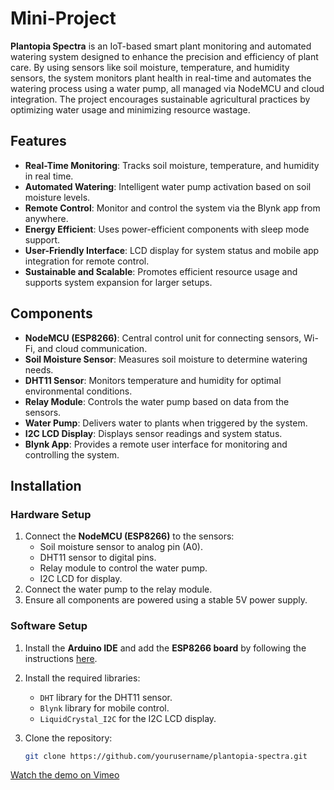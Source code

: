 # Mini-Project

**Plantopia Spectra** is an IoT-based smart plant monitoring and automated watering system designed to enhance the precision and efficiency of plant care. By using sensors like soil moisture, temperature, and humidity sensors, the system monitors plant health in real-time and automates the watering process using a water pump, all managed via NodeMCU and cloud integration. The project encourages sustainable agricultural practices by optimizing water usage and minimizing resource wastage.

## Features
- **Real-Time Monitoring**: Tracks soil moisture, temperature, and humidity in real time.
- **Automated Watering**: Intelligent water pump activation based on soil moisture levels.
- **Remote Control**: Monitor and control the system via the Blynk app from anywhere.
- **Energy Efficient**: Uses power-efficient components with sleep mode support.
- **User-Friendly Interface**: LCD display for system status and mobile app integration for remote control.
- **Sustainable and Scalable**: Promotes efficient resource usage and supports system expansion for larger setups.

## Components
- **NodeMCU (ESP8266)**: Central control unit for connecting sensors, Wi-Fi, and cloud communication.
- **Soil Moisture Sensor**: Measures soil moisture to determine watering needs.
- **DHT11 Sensor**: Monitors temperature and humidity for optimal environmental conditions.
- **Relay Module**: Controls the water pump based on data from the sensors.
- **Water Pump**: Delivers water to plants when triggered by the system.
- **I2C LCD Display**: Displays sensor readings and system status.
- **Blynk App**: Provides a remote user interface for monitoring and controlling the system.

## Installation

### Hardware Setup
1. Connect the **NodeMCU (ESP8266)** to the sensors:
   - Soil moisture sensor to analog pin (A0).
   - DHT11 sensor to digital pins.
   - Relay module to control the water pump.
   - I2C LCD for display.
2. Connect the water pump to the relay module.
3. Ensure all components are powered using a stable 5V power supply.

### Software Setup
1. Install the **Arduino IDE** and add the **ESP8266 board** by following the instructions [here](https://arduino-esp8266.readthedocs.io/en/latest/installing.html).
2. Install the required libraries:
   - `DHT` library for the DHT11 sensor.
   - `Blynk` library for mobile control.
   - `LiquidCrystal_I2C` for the I2C LCD display.

3. Clone the repository:
   ```bash
   git clone https://github.com/yourusername/plantopia-spectra.git

[Watch the demo on Vimeo](https://vimeo.com/1021869428?share=copy#t=0)


